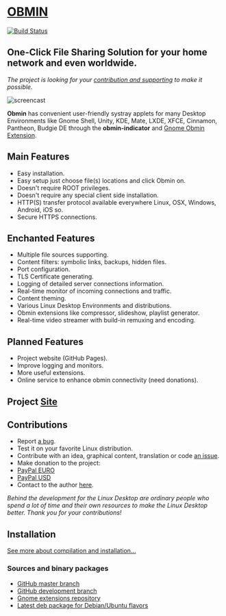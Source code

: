 # [OBMIN](https://extensions.gnome.org/extension/1254/obmin/)

[![Build Status](https://travis-ci.com/konkor/obmin.svg?branch=master)](https://travis-ci.com/konkor/obmin)

**One-Click** File Sharing Solution for your home network and even worldwide.
-----
_The project is looking for your [contribution and supporting](#contributions) to make it possible._

![screencast](https://user-images.githubusercontent.com/1944781/27997375-a73383c2-64ff-11e7-8a86-b9fddca45f42.png)

**Obmin** has convenient user-friendly systray applets for many Desktop Environments like Gnome Shell, Unity, KDE, Mate, LXDE, XFCE, Cinnamon, Pantheon, Budgie DE through the **obmin-indicator** and [Gnome Obmin Extension](https://extensions.gnome.org/extension/1254/obmin/).

## Main Features
* Easy installation.
* Easy setup just choose file(s) locations and click Obmin on.
* Doesn't require ROOT privileges.
* Doesn't require any special client side installation.
* HTTP(S) transfer protocol available everywhere Linux, OSX, Windows, Android, iOS so.
* Secure HTTPS connections.

## Enchanted Features
* Multiple file sources supporting.
* Content filters: symbolic links, backups, hidden files.
* Port configuration.
* TLS Certificate generating.
* Logging of detailed server connections information.
* Real-time monitor of incoming connections and traffic.
* Content theming.
* Various Linux Desktop Environments and distributions.
* Obmin extensions like compressor, slideshow, playlist generator.
* Real-time video streamer with build-in remuxing and encoding.

## Planned Features
* Project website (GitHub Pages).
* Improve logging and monitors.
* More useful extensions.
* Online service to enhance obmin connectivity (need donations).

## Project [Site](https://obmin.github.io)

## Contributions
* Report [a bug](https://github.com/konkor/obmin/issues).
* Test it on your favorite Linux distribution.
* Contribute with an idea, graphical content, translation or code [an issue](https://github.com/konkor/obmin/issues).
* Make donation to the project:
 * [PayPal EURO](https://www.paypal.com/cgi-bin/webscr?cmd=_s-xclick&hosted_button_id=WVAS5RXRMYVC4)
 * [PayPal USD](https://www.paypal.com/cgi-bin/webscr?cmd=_s-xclick&hosted_button_id=HGAFMMMQ9MQJ2)
* Contact to the author [here](https://konkor.github.io/index.html#contact).

_Behind the development for the Linux Desktop are ordinary people who spend a lot of time and their own resources to make the Linux Desktop better. Thank you for your contributions!_


## Installation

[See more about compilation and installation...](/INSTALL.md)


### Sources and binary packages
* [GitHub master branch](https://github.com/konkor/obmin/archive/master.zip)
* [GitHub development branch](https://github.com/konkor/obmin/archive/devel.zip)
* [Gnome extensions repository](https://extensions.gnome.org/extension/1254/obmin/)
* [Latest deb package for Debian/Ubuntu flavors](https://github.com/konkor/obmin/raw/devel/releases/obmin_latest_all.deb)

